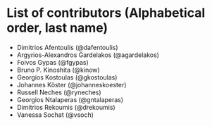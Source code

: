 # List of contributors (Alphabetical order, last name)

- Dimitrios Afentoulis (@dafentoulis)
- Argyrios-Alexandros Gardelakos (@agardelakos)
- Foivos Gypas (@fgypas)
- Bruno P. Kinoshita (@kinow)
- Georgios Kostoulas (@gkostoulas)
- Johannes Köster (@johanneskoester)
- Russell Neches (@ryneches)
- Georgios Ntalaperas (@gntalaperas)
- Dimitrios Rekoumis (@drekoumis)
- Vanessa Sochat (@vsoch)

